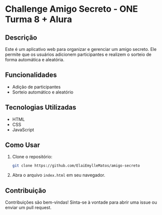 # Challenge Amigo Secreto - ONE Turma 8 + Alura

## Descrição

Este é um aplicativo web para organizar e gerenciar um amigo secreto. Ele permite que os usuários adicionem participantes e realizem o sorteio de forma automática e aleatória.

## Funcionalidades

- Adição de participantes
- Sorteio automático e aleatório

## Tecnologias Utilizadas

- HTML
- CSS
- JavaScript

## Como Usar

1. Clone o repositório:
    ```bash
    git clone https://github.com/ElaiEmylleMatos/amigo-secreto
    ```
2. Abra o arquivo `index.html` em seu navegador.

## Contribuição

Contribuições são bem-vindas! Sinta-se à vontade para abrir uma issue ou enviar um pull request.

